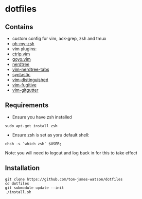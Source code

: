 # dotfiles

## Contains

- custom config for vim, ack-grep, zsh and tmux
- [oh-my-zsh](https://github.com/robbyrussell/oh-my-zsh)
- vim plugins:
 - [ctrlp.vim](https://github.com/kien/ctrlp.vim)
 - [goyo.vim](https://github.com/junegunn/goyo.vim)
 - [nerdtree](https://github.com/scrooloose/nerdtree)
 - [vim-nerdtree-tabs](https://github.com/jistr/vim-nerdtree-tabs)
 - [syntastic](https://github.com/scrooloose/syntastic)
 - [vim-distinguished](https://github.com/Lokaltog/vim-distinguished)
 - [vim-fugitive](https://github.com/tpope/vim-fugitive)
 - [vim-gitgutter](https://github.com/airblade/vim-gitgutter)

## Requirements

- Ensure you have zsh installed
```
sudo apt-get install zsh
```
- Ensure zsh is set as yoru default shell:
```
chsh -s `which zsh` $USER;
```
Note: you will need to logout and log back in for this to take effect

## Installation

```
git clone https://github.com/tom-james-watson/dotfiles
cd dotfiles
git submodule update --init
./install.sh
```
